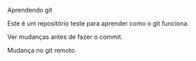 Aprendendo git

Este é um repositório teste para aprender como o git funciona.

Ver mudanças antes de fazer o commit.

Mudança no git remoto.
